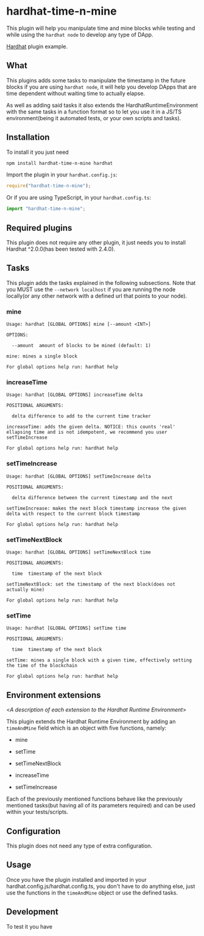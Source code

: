 # hardhat-time-n-mine

This plugin will help you manipulate time and mine blocks while testing and while using the `hardhat node` to develop any type of DApp.

[Hardhat](https://hardhat.org) plugin example. 

## What

This plugins adds some tasks to manipulate the timestamp in the future blocks if you are using `hardhat node`, it will help you develop DApps that are time dependent without waiting time to actually elapse.

As well as adding said tasks it also extends the HardhatRuntimeEnvironment with the same tasks in a function format so to let you use it in a JS/TS environment(being it automated tests, or your own scripts and tasks). 

## Installation

To install it you just need

```bash
npm install hardhat-time-n-mine hardhat
```

Import the plugin in your `hardhat.config.js`:

```js
require("hardhat-time-n-mine");
```

Or if you are using TypeScript, in your `hardhat.config.ts`:

```ts
import "hardhat-time-n-mine";
```


## Required plugins

This plugin does not require any other plugin, it just needs you to install Hardhat ^2.0.0(has been tested with 2.4.0).

## Tasks


This plugin adds the tasks explained in the following subsections.
Note that you MUST use the `--network localhost` if you are running the node locally(or any other network with a defined url that points to your node).

### mine
```
Usage: hardhat [GLOBAL OPTIONS] mine [--amount <INT>]

OPTIONS:

  --amount	amount of blocks to be mined (default: 1)

mine: mines a single block

For global options help run: hardhat help
```

### increaseTime
```
Usage: hardhat [GLOBAL OPTIONS] increaseTime delta

POSITIONAL ARGUMENTS:

  delta	difference to add to the current time tracker 

increaseTime: adds the given delta. NOTICE: this counts 'real' ellapsing time and is not idempotent, we recommend you user setTimeIncrease

For global options help run: hardhat help
```

### setTimeIncrease
```
Usage: hardhat [GLOBAL OPTIONS] setTimeIncrease delta

POSITIONAL ARGUMENTS:

  delta	difference between the current timestamp and the next 

setTimeIncrease: makes the next block timestamp increase the given delta with respect to the current block timestamp

For global options help run: hardhat help
```

### setTimeNextBlock
```
Usage: hardhat [GLOBAL OPTIONS] setTimeNextBlock time

POSITIONAL ARGUMENTS:

  time	timestamp of the next block 

setTimeNextBlock: set the timestamp of the next block(does not actually mine)

For global options help run: hardhat help
```

### setTime

```
Usage: hardhat [GLOBAL OPTIONS] setTime time

POSITIONAL ARGUMENTS:

  time	timestamp of the next block 

setTime: mines a single block with a given time, effectively setting the time of the blockchain

For global options help run: hardhat help
```


## Environment extensions

<_A description of each extension to the Hardhat Runtime Environment_>

This plugin extends the Hardhat Runtime Environment by adding an `timeAndMine` field
which is an object with five functions, namely:

- mine

- setTime

- setTimeNextBlock

- increaseTime

- setTimeIncrease

Each of the previously mentioned functions behave like the previously mentioned tasks(but having all of its parameters required) and can be used within your tests/scripts.



## Configuration

This plugin does not need any type of extra configuration.

## Usage

Once you have the plugin installed and imported in your hardhat.config.js/hardhat.config.ts, you don't have to do anything else, just use the functions in the `timeAndMine` object or use the defined tasks.


## Development

To test it you have